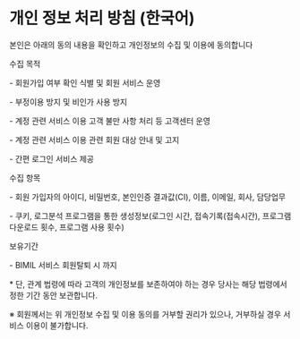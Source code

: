 # 개인 정보 처리 방침 (한국어)

본인은 아래의 동의 내용을 확인하고 개인정보의 수집 및 이용에 동의합니다

수집 목적

\- 회원가입 여부 확인 식별 및 회원 서비스 운영

\- 부정이용 방지 및 비인가 사용 방지

\- 계정 관련 서비스 이용 고객 불만 사항 처리 등 고객센터 운영

\- 계정 관련 서비스 이용 관련 회원 대상 안내 및 고지

\- 간편 로그인 서비스 제공

수집 항목

\- 회원 가입자의 아이디, 비밀번호, 본인인증 결과값(CI), 이름, 이메일, 회사, 담당업무

\- 쿠키, 로그분석 프로그램을 통한 생성정보(로그인 시간, 접속기록(접속시간), 프로그램 다운로드 횟수, 프로그램 사용 횟수)

보유기간

\- BIMIL 서비스 회원탈퇴 시 까지

\* 단, 관계 법령에 따라 고객의 개인정보를 보존하여야 하는 경우 당사는 해당 법령에서 정한 기간 동안 보관합니다.

※ 회원께서는 위 개인정보 수집 및 이용 동의를 거부할 권리가 있으나, 거부하실 경우 서비스 이용이 불가합니다.
